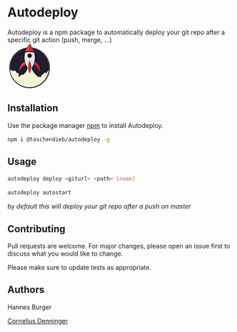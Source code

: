 # Autodeploy 

Autodeploy is a npm package to automatically deploy your git repo after a specific git action (push, merge, ...)  
![alt text](https://raw.githubusercontent.com/Taschendieb/autodeploy/master/Element%201.png)

## Installation

Use the package manager [npm](https://www.npmjs.com/) to install Autodeploy.

```bash
npm i @taschendieb/autodeploy -g
```

## Usage

```bash
autodeploy deploy <giturl> <path> [name]
```

```bash
autodeploy autostart
```

_by default this will deploy your git repo after a push on master_

## Contributing
Pull requests are welcome. For major changes, please open an issue first to discuss what you would like to change.

Please make sure to update tests as appropriate.

## Authors

Hannes Burger

[Cornelius Denninger](https://codenn.de)
